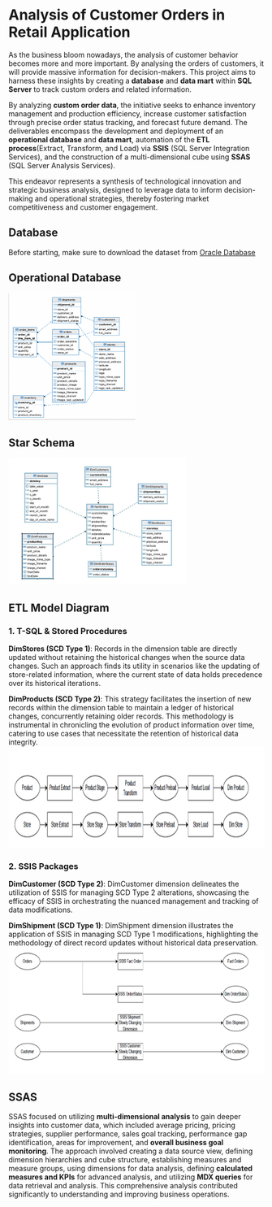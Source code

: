 # Analysis of Customer Orders in Retail Application  

As the business bloom nowadays, the analysis of customer behavior becomes more and more important. By analysing the orders of customers, it will provide massive information for decision-makers. This project aims to harness these insights by creating a **database** and **data mart** within **SQL Server** to track custom orders and related information.   

By analyzing **custom order data**, the initiative seeks to enhance inventory management and production efficiency, increase customer satisfaction through precise order status tracking, and forecast future demand. The deliverables encompass the development and deployment of an **operational database** and **data mart**, automation of the **ETL process**(Extract, Transform, and Load) via **SSIS** (SQL Server Integration Services), and the construction of a multi-dimensional cube using **SSAS** (SQL Server Analysis Services).   

This endeavor represents a synthesis of technological innovation and strategic business analysis, designed to leverage data to inform decision-making and operational strategies, thereby fostering market competitiveness and customer engagement.  

## Database
Before starting, make sure to download the dataset from [Oracle Database](https://docs.oracle.com/en/database/oracle/oracle-database/21/comsc/introduction-to-sample-schemas.html#GUID-E1EE89C5-2D4E-4C74-835C-74F775BAE4A0 "悬停显示")  

## Operational Database
<img src="/image/ob.png" width = "250" height = "250" alt="cmo" />  

## Star Schema
<img src="/image/starschema.jpg" width = "350" height = "250" alt="cmo" />  

## ETL Model Diagram
### 1. T-SQL & Stored Procedures
**DimStores (SCD Type 1)**: Records in the dimension table are directly updated without retaining the historical changes when the source data changes. Such an approach finds its utility in scenarios like the updating of store-related information, where the current state of data holds precedence over its historical iterations.  

**DimProducts (SCD Type 2)**: This strategy facilitates the insertion of new records within the dimension table to maintain a ledger of historical changes, concurrently retaining older records. This methodology is instrumental in chronicling the evolution of product information over time, catering to use cases that necessitate the retention of historical data integrity.
<img src="/image/etl.png" width = "700" height = "200" alt="cmo" />  

### 2. SSIS Packages  
**DimCustomer (SCD Type 2)**: DimCustomer dimension delineates the utilization of SSIS for managing SCD Type 2 alterations, showcasing the efficacy of SSIS in orchestrating the nuanced management and tracking of data modifications.  

**DimShipment (SCD Type 1)**: DimShipment dimension illustrates the application of SSIS in managing SCD Type 1 modifications, highlighting the methodology of direct record updates without historical data preservation.  
<img src="/image/ssis.png" width = "700" height = "250" alt="cmo" />  

## SSAS
SSAS focused on utilizing **multi-dimensional analysis** to gain deeper insights into customer data, which included average pricing, pricing strategies, supplier performance, sales goal tracking, performance gap identification, areas for improvement, and **overall business goal monitoring**. The approach involved creating a data source view, defining dimension hierarchies and cube structure, establishing measures and measure groups, using dimensions for data analysis, defining **calculated measures and KPIs** for advanced analysis, and utilizing **MDX queries** for data retrieval and analysis. This comprehensive analysis contributed significantly to understanding and improving business operations.  


